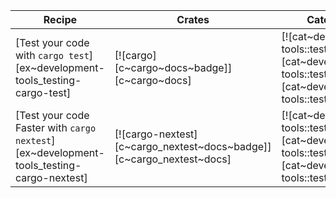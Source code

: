 | Recipe | Crates | Categories |
|--------|--------|------------|
| [Test your code with `cargo test`][ex~development-tools_testing-cargo-test] | [![cargo][c~cargo~docs~badge]][c~cargo~docs] | [![cat~development-tools::testing][cat~development-tools::testing~badge]][cat~development-tools::testing] |
| [Test your code Faster with `cargo nextest`][ex~development-tools_testing-cargo-nextest] | [![cargo-nextest][c~cargo_nextest~docs~badge]][c~cargo_nextest~docs] | [![cat~development-tools::testing][cat~development-tools::testing~badge]][cat~development-tools::testing] |

